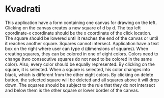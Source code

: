 # Kvadrati
 This application have a form containing one canvas for drawing on the left. Clicking on the canvas creates a new square of d by d. The top left coordinate-x coordinate should be the x coordinate of the click location. The square should be lowered until it reaches the end of the canvas or until it reaches another square. Squares cannot intersect. Application have a text box on the right where user can type d (dimensions of squares).  When creating squares, they can be colored in one of eight colors. Colors need to change (two consecutive squares do not need to be colored in the same color). Also, every color should be equally represented. By clicking on the square, it is selected. When a square is selected, his color changes into black, which is different from the other eight colors. By clicking on delete button, the selected square will be deleted and all squares above it will drop down. The squares should be subject to the rule that they do not intersect and below them is the other square or lower border of the canvas.
